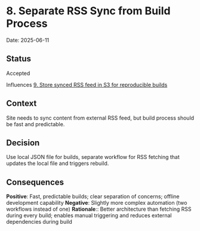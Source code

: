 # 8. Separate RSS Sync from Build Process

Date: 2025-06-11

## Status

Accepted

Influences [9. Store synced RSS feed in S3 for reproducible builds](0009-store-synced-rss-feed-in-s3-for-reproducible-builds.md)

## Context

Site needs to sync content from external RSS feed, but build process should be fast and predictable.

## Decision

Use local JSON file for builds, separate workflow for RSS fetching that updates the local file and triggers rebuild.

## Consequences
**Positive**: Fast, predictable builds; clear separation of concerns; offline development capability
**Negative**: Slightly more complex automation (two workflows instead of one)
**Rationale**:: Better architecture than fetching RSS during every build; enables manual triggering and reduces external dependencies during build
